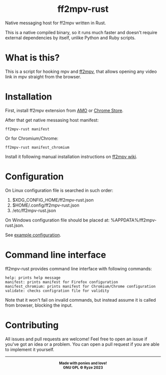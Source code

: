<div align="center">

# ff2mpv-rust

</div>

Native messaging host for ff2mpv written in Rust.

This is a native compiled binary, so it runs much faster and doesn't require external dependencies by itself, unlike Python and Ruby scripts.

# What is this?
This is a script for hooking mpv and [ff2mpv](https://github.com/woodruffw/ff2mpv), that allows opening any video link in mpv straight from the browser.

# Installation
First, install ff2mpv extension from [AMO](https://addons.mozilla.org/en-US/firefox/addon/ff2mpv) or [Chrome Store](https://chrome.google.com/webstore/detail/ff2mpv/ephjcajbkgplkjmelpglennepbpmdpjg).

After that get native messasing host manifest:
```
ff2mpv-rust manifest
```
Or for Chromium/Chrome:
```
ff2mpv-rust manifest_chromium
```

Install it following manual installation instructions on [ff2mpv wiki](https://github.com/woodruffw/ff2mpv/wiki).

# Configuration
On Linux configuration file is searched in such order:

1. $XDG_CONFIG_HOME/ff2mpv-rust.json
2. $HOME/.config/ff2mpv-rust.json
3. /etc/ff2mpv-rust.json

On Windows configuration file should be placed at: %APPDATA%/ff2mpv-rust.json.

See [example configuration](ff2mpv-rust.json).

# Command line interface
ff2mpv-rust provides command line interface with following commands:
```
help: prints help message
manifest: prints manifest for Firefox configuration
manifest_chromium: prints manifest for Chromium/Chrome configuration
validate: checks configration file for validity
```
Note that it won't fail on invalid commands, but instead assume it is called from browser, blocking the input.

# Contributing

All issues and pull requests are welcome! Feel free to open an issue if you've got an idea or a problem. You can open a pull request if you are able to implement it yourself.

---
<p align="center">
<sub><strong>
    Made with ponies and love!
    <br/>
    GNU GPL © Ryze 2023
</strong></sub>
</p>
